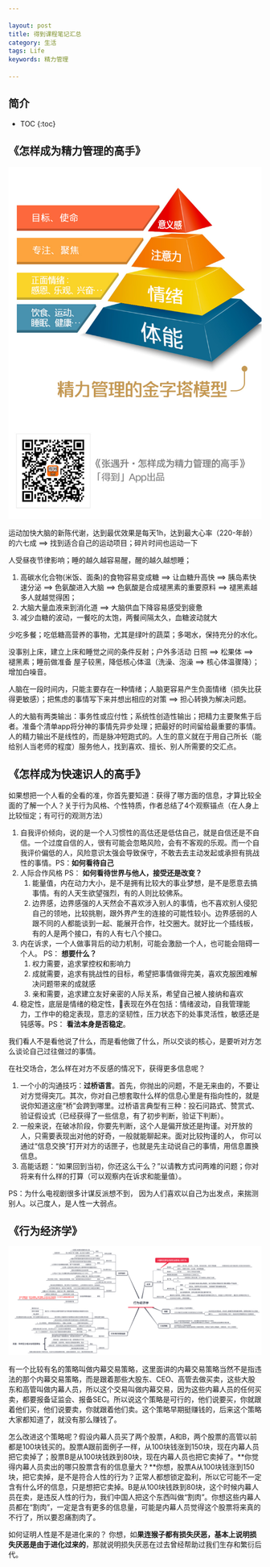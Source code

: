 ```yaml
---

layout: post
title: 得到课程笔记汇总
category: 生活
tags: Life
keywords: 精力管理

---
```


## 简介

* TOC
{:toc}

## 《怎样成为精力管理的高手》

![](/public/upload/life/energy_management.png)

运动加快大脑的新陈代谢，达到最优效果是每天1h，达到最大心率（220-年龄）的六七成 ==> 找到适合自己的运动项目；碎片时间也运动一下

人受昼夜节律影响；睡的越久越容易醒，醒的越久越想睡；
1. 高碳水化合物(米饭、面条)的食物容易变成糖 ==> 让血糖升高快 ==> 胰岛素快速分泌 ==> 色氨酸进入大脑 ==> 色氨酸是合成褪黑素的重要原料 ==> 褪黑素越多人就越觉得困；
2. 大脑大量血液来到消化道 ==> 大脑供血下降容易感受到疲惫
3. 减少血糖的波动，一餐吃的太饱，两餐间隔太久，血糖波动就大

少吃多餐；吃低糖高营养的事物，尤其是绿叶的蔬菜；多喝水，保持充分的水化。

没事别上床，建立上床和睡觉之间的条件反射；户外多活动 日照 ==> 松果体 ==> 褪黑素；睡前做准备 屋子较黑，降低核心体温（洗澡、泡澡 ==> 核心体温骤降）；增加白噪音。

人脑在一段时间内，只能主要存在一种情绪；人脑更容易产生负面情绪（损失比获得更敏感）；把焦虑的事情写下来并想出相应的对策 ==> 担心转换为解决问题。

人的大脑有两类输出：事务性或应付性；系统性创造性输出；把精力主要聚焦于后者。准备个清单app将分神的事情先异步处理；把最好的时间留给最重要的事情。人的精力输出不是线性的，而是脉冲短跑式的。人生的意义就在于用自己所长（能给别人当老师的程度）服务他人，找到喜欢、擅长、别人所需要的交汇点。

## 《怎样成为快速识人的高手》

如果想把一个人看的全看的准，你首先要知道：获得了哪方面的信息，才算比较全面的了解一个人？关于行为风格、个性特质，作者总结了4个观察锚点（在人身上比较恒定；有可行的观测方法）
1. 自我评价倾向，说的是一个人习惯性的高估还是低估自己，就是自信还是不自信。一个过度自信的人，很有可能会忽略风险，会有不客观的乐观。而一个自我评价偏低的人，风险意识太强会导致保守，不敢去去主动发起或承担有挑战性的事情。PS：**如何看待自己**
2. 人际合作风格 PS： **如何看待世界与他人，接受还是改变？**
    1. 能量值，内在动力大小，是不是拥有比较大的事业梦想，是不是愿意去搞事情。有的人天生欲望强烈，有的人则比较佛系。
    2. 边界感，边界感强的人天然会不喜欢涉入别人的事情，也不喜欢别人侵犯自己的领地，比较挑剔，跟外界产生的连接的可能性较小。边界感弱的人跟不同的人都能谈到一起、能展开合作，社交圈大。就好比一个插线板，有的人是两个接口，有的人有七八个接口。
3. 内在诉求，一个人做事背后的动力机制，可能会激励一个人，也可能会阻碍一个人。 PS： **想要什么？**
    1. 权力需要，追求掌控权和影响力
    2. 成就需要，追求有挑战性的目标，希望把事情做得完美，喜欢克服困难解决问题带来的成就感
    3. 亲和需要，追求建立友好亲密的人际关系，希望自己被人接纳和喜欢
4. 稳定性，底层是情绪的稳定性，表现在外在包括：情绪波动，自我管理能力，工作中的稳定表现，意志的坚韧性，压力状态下的处事灵活性，敏感还是钝感等。PS： **看法本身是否稳定**。

我们看人不是看他说了什么，而是看他做了什么，所以交谈的核心，是要听对方怎么谈论自己过往做过的事情。

在社交场合，怎么样在对方不反感的情况下，获得更多信息呢？
1. 一个小的沟通技巧：**过桥语言**。首先，你抛出的问题，不是无来由的，不要让对方觉得突兀。其次，你对自己想套取什么样的信息心里是有指向性的，就是说你知道这座“桥”会跨到哪里。过桥语言典型有三种：投石问路式、赞赏式、验证假设式（已经获得了一些信息，有了初步判断，验证下判断）。
2. 一般来说，在破冰阶段，你要先判断，这个人是偏开放还是拘谨。对开放的人，只需要表现出对他的好奇，一般就能聊起来。面对比较拘谨的人， 你可以通过“信息交换”打开对方的话匣子，也就是先主动说自己的事情，用信息置换信息。
3. 高能话题：“如果回到当初，你还这么干么？”以请教方式问两难的问题；你对将来有什么样的打算（可以观察内在诉求和能量值）。


PS：为什么电视剧很多计谋反派想不到， 因为人们喜欢以自己为出发点，来揣测别人。以己度人，是人性一大弱点。

## 《行为经济学》

![](/public/upload/life/behavioral_economics.png)


有一个比较有名的策略叫做内幕交易策略，这里面讲的内幕交易策略当然不是指违法的那个内幕交易策略，而是跟着那些大股东、CEO、高管去做买卖，这些大股东和高管叫做内幕人员，所以这个交易叫做内幕交易，因为这些内幕人员的任何买卖，都要报备证监会、报备SEC。所以说这个策略是可行的，他们说要买，你就跟着他们买，他们说要卖，你就跟着他们卖。这个策略早期挺赚钱的，后来这个策略大家都知道了，就没有那么赚钱了。

怎么改进这个策略呢？假设内幕人员买了两个股票，A和B，两个股票的高管以前都是100块钱买的。股票A跟前面例子一样，从100块钱涨到150块，现在内幕人员把它卖掉了；股票B是从100块钱跌到80块，现在内幕人员也把它卖掉了。**你觉得内幕人员卖出的哪只股票含有的信息量大？**你想，股票A从100块钱涨到150块，把它卖掉，是不是符合人性的行为？正常人都想锁定盈利，所以它可能不一定含有什么坏的信息，只是想把它卖掉。B是从100块钱跌到80块，这个时候内幕人员在卖，是违反人性的行为，我们中国人把这个东西叫做“割肉”。你想这些内幕人员都在“割肉”，一定是含有更多的信息量，可能是内幕人员觉得这个股票将来真的不行了，所以要忍痛割肉了。


如何证明人性是不是进化来的？ 你想，如**果连猴子都有损失厌恶，基本上说明损失厌恶是由于进化过来的**，那就说明损失厌恶在过去曾经帮助过我们生存和繁衍后代。